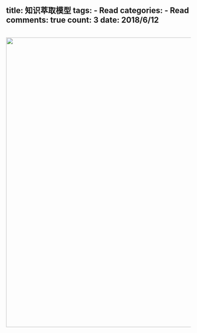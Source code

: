 
  title: 知识萃取模型
  tags: 
    - Read
  categories: 
    - Read
  comments: true
  count: 3
  date: 2018/6/12
  ---
  <div yne-bulb-block="paragraph" style="white-space: pre-wrap;"><br></div><div yne-bulb-block="image"><img data-media-type="image" src="http://note.youdao.com/yws/public/resource/68223916cc24226197cdb4defa392e3f/xmlnote/WEBfd0134bb8333b4d06a6fc6161cbb3967/1CC2AF473A814155A084A2C2B0DCF629/2098" alt="" style="width:788px;"></div><div yne-bulb-block="paragraph" style="white-space: pre-wrap;"><br></div>